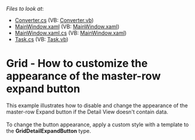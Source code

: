 <!-- default file list -->
*Files to look at*:

* [Converter.cs](./CS/MasterExpandButtonDisabling/Converter.cs) (VB: [Converter.vb](./VB/MasterExpandButtonDisabling/Converter.vb))
* [MainWindow.xaml](./CS/MasterExpandButtonDisabling/MainWindow.xaml) (VB: [MainWindow.xaml](./VB/MasterExpandButtonDisabling/MainWindow.xaml))
* [MainWindow.xaml.cs](./CS/MasterExpandButtonDisabling/MainWindow.xaml.cs) (VB: [MainWindow.xaml](./VB/MasterExpandButtonDisabling/MainWindow.xaml))
* [Task.cs](./CS/MasterExpandButtonDisabling/Task.cs) (VB: [Task.vb](./VB/MasterExpandButtonDisabling/Task.vb))
<!-- default file list end -->
# Grid - How to customize the appearance of the master-row expand button


<p>This example illustrates how to disable and change the appearance of the master-row Expand button if the Detail View doesn't contain data.<br><br>To change the button appearance, apply a custom style with a template to the <strong>GridDetailExpandButton</strong> type.</p>

<br/>


